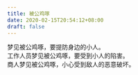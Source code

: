 ```yaml
---
title: 被公鸡啄
date: 2020-02-15T20:54:12+08:00
draft: false
---
```


梦见被公鸡啄，要提防身边的小人。<br>
工作人员梦见被公鸡啄，要受到小人的陷害。<br>
商人梦见被公鸡啄，小心受到敌人的恶意破坏。<br>
